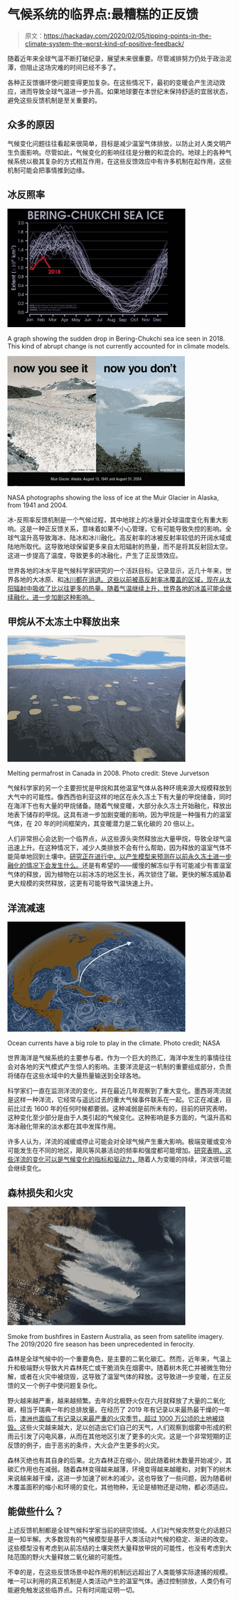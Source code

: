 # 气候系统的临界点:最糟糕的正反馈

> 原文：<https://hackaday.com/2020/02/05/tipping-points-in-the-climate-system-the-worst-kind-of-positive-feedback/>

随着近年来全球气温不断打破纪录，展望未来很重要。尽管减排努力仍处于政治泥潭，但阻止这场灾难的时间已经不多了。

各种正反馈循环使问题变得更加复杂。在这些情况下，最初的变暖会产生流动效应，进而导致全球气温进一步升高。如果地球要在本世纪末保持舒适的宜居状态，避免这些反馈机制是至关重要的。

## 众多的原因

气候变化问题往往看起来很简单，目标是减少温室气体排放，以防止对人类文明产生负面影响。尽管如此，气候变化的影响往往是分散的和混合的。地球上的各种气候系统以极其复杂的方式相互作用，在这些反馈效应中有许多机制在起作用，这些机制可能会把事情推到边缘。

## 冰反照率

![](img/1dbe25fa8b2c10d9cefe8f41449828e9.png)

A graph showing the sudden drop in Bering-Chukchi sea ice seen in 2018\. This kind of abrupt change is not currently accounted for in climate models.

![](img/2e09798d7297470e46c3cee9d0f2aa8a.png)

NASA photographs showing the loss of ice at the Muir Glacier in Alaska, from 1941 and 2004.

冰-反照率反馈机制是一个气候过程，其中地球上的冰量对全球温度变化有重大影响。这是一种正反馈关系，意味着如果不小心管理，它有可能导致失控的影响。全球气温升高导致海冰、陆冰和冰川融化。高反射率的冰被反射率较低的开阔水域或陆地所取代。这导致地球保留更多来自太阳辐射的热量，而不是将其反射回太空。这进一步提高了温度，导致更多的冰融化，产生了正反馈效应。

世界各地的冰水平是气候科学家研究的一个活跃目标。记录显示，近几十年来，世界各地的大冰原、和[冰川都在消退。这些以前被高反射率冰覆盖的区域，现在从太阳辐射中吸收了比以往更多的热量。随着气温继续上升，世界各地的冰盖可能会继续融化，进一步加剧这种影响。](https://climate.nasa.gov/climate_resources/4/graphic-dramatic-glacier-melt/)

## 甲烷从不太冻土中释放出来

![](img/bc828ae2b9b9529deaa80007db95d46c.png)

Melting permafrost in Canada in 2008\. Photo credit: Steve Jurvetson

气候科学家的另一个主要担忧是甲烷和其他温室气体从各种环境来源大规模释放到大气中的可能性。像西西伯利亚这样的地区在永久冻土下有大量的甲烷储备，同时在海洋下也有大量的甲烷储备。随着气候变暖，大部分永久冻土开始融化，释放出地表下储存的甲烷。这具有进一步加剧变暖的影响，因为甲烷是一种强有力的温室气体，在 20 年的时间框架内，其变暖潜力是二氧化碳的 20 倍以上。

人们非常担心会达到一个临界点，从这些源头突然释放出大量甲烷，导致全球气温迅速上升。在这种情况下，减少人类排放不会有什么帮助，因为释放的温室气体不能简单地回到土壤中。[研究正在进行中，以产生模型来预测在以前永久冻土进一步融化的情况下会发生什么。](https://www.nature.com/articles/d41586-019-01313-4)还是有希望的——缓慢的解冻似乎有可能减少有害温室气体的释放，因为植物在以前冰冻的地区生长，再次锁住了碳。更快的解冻威胁着更大规模的突然释放，这更有可能导致气温快速上升。

## 洋流减速

![](img/f01ddb663d818d6598e4be7a1105b3be.png)

Ocean currents have a big role to play in the climate. Photo credit; NASA

世界海洋是气候系统的主要参与者。作为一个巨大的热汇，海洋中发生的事情往往会对各地的天气模式产生惊人的影响。主要洋流是这一机制的重要组成部分，负责将储存在这些水域中的大量热量输送到全球各地。

科学家们一直在监测洋流的变化，并在最近几年观察到了重大变化。墨西哥湾流就是这样一种洋流，它经常与遥远过去的重大气候事件联系在一起。它正在减速，目前比过去 1600 年的任何时候都要弱。这种减弱是前所未有的，目前的研究表明，这种变化至少部分是由于人类引起的气候变化。这种影响是多方面的，气温升高和海冰融化带来的淡水都在其中发挥作用。

许多人认为，洋流的减缓或停止可能会对全球气候产生重大影响。极端变暖或变冷可能发生在不同的地区，飓风等风暴活动的频率和强度都可能增加。[研究表明，这些洋流的变化可以是气候变化的指标和驱动力，](https://www.frontiersin.org/articles/10.3389/fmars.2019.00260/full)随着人为变暖的持续，洋流很可能会继续变化。

## 森林损失和火灾

![](img/f0283e84035d01b5b3e3f5e2d8ba38e8.png)

Smoke from bushfires in Eastern Australia, as seen from satellite imagery. The 2019/2020 fire season has been unprecedented in ferocity.

森林是全球气候中的一个重要角色，是主要的二氧化碳汇。然而，近年来，气温上升和极端野火导致大片森林死亡或干脆消失在烟雾中。随着树木死亡并被微生物分解，或者在火灾中被烧毁，这导致了温室气体的释放。这导致进一步变暖，在正反馈的又一个例子中使问题复杂化。

野火越来越严重，越来越频繁。去年的北极野火仅在六月就释放了大量的二氧化碳，相当于瑞典一年的总排放量。在经历了 2019 年有记录以来最热最干燥的一年后，[澳洲也面临了有记录以来最严重的火灾季节，超过 1000 万公顷的土地被烧毁。](https://www.bbc.com/news/world-australia-50951043)这些火灾越来越大，足以创造出它们自己的天气，人们观察到烟雾中形成的积雨云引发了闪电风暴，从而在其他地区引发了更多的火灾。这是一个非常短期的正反馈的例子，由于恶劣的条件，大火会产生更多的火灾。

森林灭绝也有其自身的后果。北方森林正在缩小，因此随着树木数量开始减少，其碳汇作用也在减弱。随着森林变得越来越薄，环境变得越来越暖和，对剩下的树木来说越来越干燥，这进一步加速了树木的减少。这也导致了一些问题，因为随着树木覆盖面积的缩小和环境的变化，其他物种，无论是植物还是动物，都必须适应。

## 能做些什么？

上述反馈机制都是全球气候科学家当前的研究领域。人们对气候突然变化的话题只是一知半解。大多数现有的气候模型是基于人类活动对气候的稳定、渐进的改变。这些模型没有考虑到从前冻结的土壤突然大量释放甲烷的可能性，也没有考虑到大陆范围的野火大量释放二氧化碳的可能性。

不幸的是，在这些反馈场景中起作用的机制远远超出了人类能够实际逮捕的规模。唯一可以利用的真正机制是人类活动产生的温室气体。通过控制排放，人类仍有可能避免触发这些临界点。只有时间能证明一切。